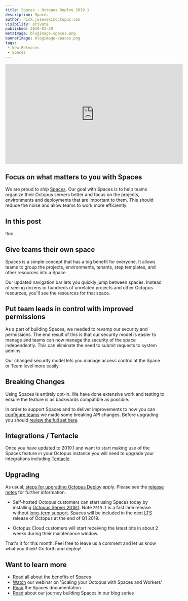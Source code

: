```yaml
---
title: Spaces - Octopus Deploy 2019.1
description: Spaces
author: nick.josevski@octopus.com
visibility: private
published: 2019-01-29
metaImage: blogimage-spaces.png
bannerImage: blogimage-spaces.png
tags:
 - New Releases
 - Spaces
---
```


<iframe width="560" height="315" src="https://www.youtube.com/embed/9YztgS1wUmk" frameborder="0" allowfullscreen></iframe>

## Focus on what matters to you with Spaces

We are proud to ship [Spaces](https://octopus.com/spaces). Our goal with Spaces is to help teams organize their Octopus servers better and focus on the projects, environments and deployments that are important to them. This should reduce the noise and allow teams to work more efficiently. 

## In this post

!toc

## Give teams their own space

Spaces is a simple concept that has a big benefit for everyone. It allows teams to group the projects, environments, tenants, step templates, and other resources into a Space. 

Our updated navigation bar lets you quickly jump between spaces. Instead of seeing dozens or hundreds of unrelated projects and other Octopus resources, you'll see the resources for that space.

## Put team leads in control with improved permissions

As a part of building Spaces, we needed to revamp our security and permissions. The end result of this is that our security model is easier to manage and teams can now manage the security of the space independently. This can eliminate the need to submit requests to system admins.

Our changed security model lets you manage access control at the Space or Team level more easily.

## Breaking Changes

Using Spaces is entirely opt-in. We have done extensive work and testing to ensure the feature is as backwards compatible as possible.

In order to support Spaces and to deliver improvements to how you can [configure teams](https://octopus.com/blog/team-configuration-improvements) we made some breaking API changes. Before upgrading you should [review the full set here](https://octopus.com/downloads/compare?from=2018.12.1&to=2019.1.0).

## Integrations / Tentacle

Once you have updated to 2019.1 and want to start making use of the Spaces feature in your Octopus instance you will need to upgrade your integrations including [Tentacle](https://octopus.com/downloads).

## Upgrading

As usual, [steps for upgrading Octopus Deploy](https://octopus.com/docs/administration/upgrading) apply. Please see the [release notes](https://octopus.com/downloads/compare?to=2019.1.0) for further information. 

* Self-hosted Octopus customers can start using Spaces today by installing [Octopus Server 2019.1](https://octopus.com/downloads). Note `2019.1` is a fast lane release without [long-term support](https://octopus.com/docs/administration/upgrading/long-term-support). Spaces will be included in the next [LTS](https://octopus.com/docs/administration/upgrading/long-term-support) release of Octopus at the end of Q1 2019.

* Octopus Cloud customers will start receiving the latest bits in about 2 weeks during their maintenance window.

That's it for this month. Feel free to leave us a comment and let us know what you think! Go forth and deploy!

## Want to learn more

- [Read](https://octopus.com/spaces) all about the benefits of Spaces
- [Watch](https://hello.octopus.com/webinar-spaces-workers/on-demand?utm_referrer=http%3A%2F%2Foctopus.com%2Fblog%2Foctopus-release-2019.1) our webinar on 'Scaling your Octopus with Spaces and Workers'
- [Read](https://g.octopushq.com/spaces) the Spaces documentation
- [Read](https://octopus.com/blog/octopus-spaces-blog-series-kick-off) about our journey building Spaces in our blog series
